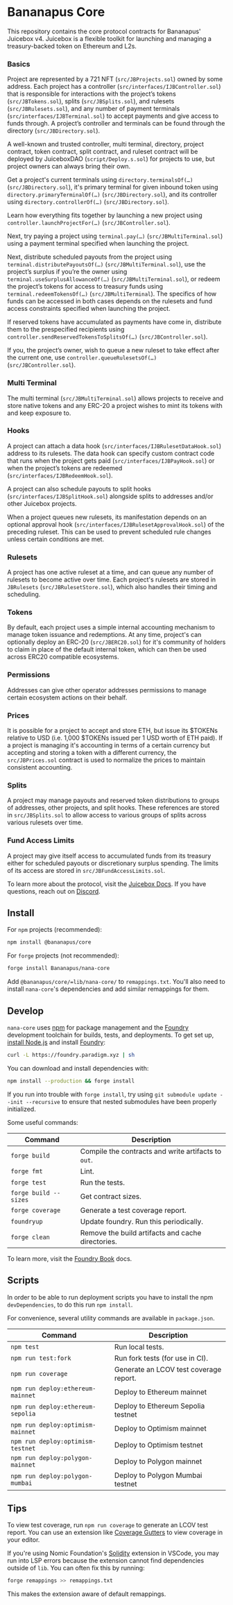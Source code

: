 # Bananapus Core

This repository contains the core protocol contracts for Bananapus' Juicebox v4. Juicebox is a flexible toolkit for launching and managing a treasury-backed token on Ethereum and L2s.

### Basics

Project are represented by a 721 NFT (`src/JBProjects.sol`) owned by some address. Each project has a controller (`src/interfaces/IJBController.sol`) that is responsible for interactions with the project’s tokens (`src/JBTokens.sol`), splits (`src/JBSplits.sol`), and rulesets (`src/JBRulesets.sol`), and any number of payment terminals (`src/interfaces/IJBTerminal.sol`) to accept payments and give access to funds through. A project’s controller and terminals can be found through the directory (`src/JBDirectory.sol`).

A well-known and trusted controller, multi terminal, directory, project contract, token contract, split contract, and ruleset contract will be deployed by JuiceboxDAO (`script/Deploy.s.sol`) for projects to use, but project owners can always bring their own. 

Get a project's current terminals using `directory.terminalsOf(…)` (`src/JBDirectory.sol`), it's primary terminal for given inbound token using `directory.primaryTerminalOf(…)` (`src/JBDirectory.sol`), and its controller using `directory.controllerOf(…)` (`src/JBDirectory.sol`).

Learn how everything fits together by launching a new project using `controller.launchProjectFor(…)` (`src/JBController.sol`). 

Next, try paying a project using `terminal.pay(…)` (`src/JBMultiTerminal.sol`) using a payment terminal specified when launching the project. 

Next, distribute scheduled payouts from the project using `terminal.distributePayoutsOf(…)` (`src/JBMultiTerminal.sol`), use the project’s surplus if you’re the owner using `terminal.useSurplusAllowanceOf(…)` (`src/JBMultiTerminal.sol`), or redeem the project’s tokens for access to treasury funds using `terminal.redeemTokensOf(…)` (`src/JBMultiTerminal`). The specifics of how funds can be accessed in both cases depends on the rulesets and fund access constraints specified when launching the project.

If reserved tokens have accumulated as payments have come in, distribute them to the prespecified recipients using `controller.sendReservedTokensToSplitsOf(…)` (`src/JBController.sol`).

If you, the project’s owner, wish to queue a new ruleset to take effect after the current one, use `controller.queueRulesetsOf(…)` (`src/JBController.sol`).

### Multi Terminal

The multi terminal (`src/JBMultiTerminal.sol`) allows projects to receive and store native tokens and any ERC-20 a project wishes to mint its tokens with and keep exposure to.

### Hooks

A project can attach a data hook (`src/interfaces/IJBRulesetDataHook.sol`) address to its rulesets. The data hook can specify custom contract code that runs when the project gets paid (`src/interfaces/IJBPayHook.sol`) or when the project’s tokens are redeemed (`src/interfaces/IJBRedeemHook.sol`).

A project can also schedule payouts to split hooks (`src/interfaces/IJBSplitHook.sol`) alongside splits to addresses and/or other Juicebox projects.

When a project queues new rulesets, its manifestation depends on an optional approval hook (`src/interfaces/IJBRulesetApprovalHook.sol`) of the preceding ruleset. This can be used to prevent scheduled rule changes unless certain conditions are met. 
 
### Rulesets

A project has one active ruleset at a time, and can queue any number of rulesets to become active over time. Each project's rulesets are stored in `JBRulesets` (`src/JBRulesetStore.sol`), which also handles their timing and scheduling.

### Tokens

By default, each project uses a simple internal accounting mechanism to manage token issuance and redemptions. At any time, project's can optionally deploy an ERC-20 (`src/JBERC20.sol`) for it's community of holders to claim in place of the default internal token, which can then be used across ERC20 compatible ecosystems. 

### Permissions

Addresses can give other operator addresses permissions to manage certain ecosystem actions on their behalf.

### Prices

It is possible for a project to accept and store ETH, but issue its $TOKENs relative to USD (i.e. 1,000 $TOKENs issued per 1 USD worth of ETH paid). If a project is managing it's accounting in terms of a certain currency but accepting and storing a token with a different currency, the `src/JBPrices.sol` contract is used to normalize the prices to maintain consistent accounting.

### Splits

A project may manage payouts and reserved token distributions to groups of addresses, other projects, and split hooks. These references are stored in `src/JBSplits.sol` to allow access to various groups of splits across various rulesets over time.

### Fund Access Limits

A project may give itself access to accumulated funds from its treasury either for scheduled payouts or discretionary surplus spending. The limits of its access are stored in `src/JBFundAccessLimits.sol`.


To learn more about the protocol, visit the [Juicebox Docs](https://docs.juicebox.money/). If you have questions, reach out on [Discord](https://discord.com/invite/ErQYmth4dS).

## Install

For `npm` projects (recommended):

```bash
npm install @bananapus/core
```

For `forge` projects (not recommended):

```bash
forge install Bananapus/nana-core
```

Add `@bananapus/core/=lib/nana-core/` to `remappings.txt`. You'll also need to install `nana-core`'s dependencies and add similar remappings for them.

## Develop

`nana-core` uses [npm](https://www.npmjs.com/) for package management and the [Foundry](https://github.com/foundry-rs/foundry) development toolchain for builds, tests, and deployments. To get set up, [install Node.js](https://nodejs.org/en/download) and install [Foundry](https://github.com/foundry-rs/foundry):

```bash
curl -L https://foundry.paradigm.xyz | sh
```

You can download and install dependencies with:

```bash
npm install --production && forge install
```

If you run into trouble with `forge install`, try using `git submodule update --init --recursive` to ensure that nested submodules have been properly initialized.

Some useful commands:

| Command               | Description                                         |
| --------------------- | --------------------------------------------------- |
| `forge build`         | Compile the contracts and write artifacts to `out`. |
| `forge fmt`           | Lint.                                               |
| `forge test`          | Run the tests.                                      |
| `forge build --sizes` | Get contract sizes.                                 |
| `forge coverage`      | Generate a test coverage report.                    |
| `foundryup`           | Update foundry. Run this periodically.              |
| `forge clean`         | Remove the build artifacts and cache directories.   |

To learn more, visit the [Foundry Book](https://book.getfoundry.sh/) docs.

## Scripts

In order to be able to run deployment scripts you have to install the npm `devDependencies`, to do this run `npm install`.

 For convenience, several utility commands are available in `package.json`.

| Command                           | Description                            |
| --------------------------------- | -------------------------------------- |
| `npm test`                        | Run local tests.                       |
| `npm run test:fork`               | Run fork tests (for use in CI).        |
| `npm run coverage`                | Generate an LCOV test coverage report. |
| `npm run deploy:ethereum-mainnet` | Deploy to Ethereum mainnet             |
| `npm run deploy:ethereum-sepolia` | Deploy to Ethereum Sepolia testnet     |
| `npm run deploy:optimism-mainnet` | Deploy to Optimism mainnet             |
| `npm run deploy:optimism-testnet` | Deploy to Optimism testnet             |
| `npm run deploy:polygon-mainnet`  | Deploy to Polygon mainnet              |
| `npm run deploy:polygon-mumbai`   | Deploy to Polygon Mumbai testnet       |

## Tips

To view test coverage, run `npm run coverage` to generate an LCOV test report. You can use an extension like [Coverage Gutters](https://marketplace.visualstudio.com/items?itemName=ryanluker.vscode-coverage-gutters) to view coverage in your editor.

If you're using Nomic Foundation's [Solidity](https://marketplace.visualstudio.com/items?itemName=NomicFoundation.hardhat-solidity) extension in VSCode, you may run into LSP errors because the extension cannot find dependencies outside of `lib`. You can often fix this by running:

```bash
forge remappings >> remappings.txt
```

This makes the extension aware of default remappings.
